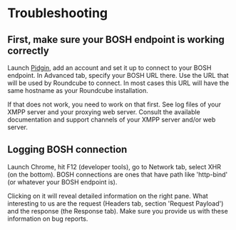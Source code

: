Troubleshooting
===============

First, make sure your BOSH endpoint is working correctly
--------------------------------------------------------

Launch [Pidgin](http://pidgin.im), add an account and set it up to connect to
your BOSH endpoint. In Advanced tab, specify your BOSH URL there. Use the URL
that will be used by Roundcube to connect. In most cases this URL will have the
same hostname as your Roundcube installation.

If that does not work, you need to work on that first. See log files of your
XMPP server and your proxying web server. Consult the available documentation
and support channels of your XMPP server and/or web server.

Logging BOSH connection
-----------------------

Launch Chrome, hit F12 (developer tools), go to Network tab, select XHR (on
the bottom). BOSH connections are ones that have path like 'http-bind' (or
whatever your BOSH endpoint is).

Clicking on it will reveal detailed information on the right pane. What
interesting to us are the request (Headers tab, section 'Request Payload') and
the response (the Response tab). Make sure you provide us with these
information on bug reports.

